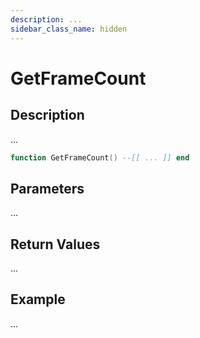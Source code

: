 ```yaml
---
description: ...
sidebar_class_name: hidden
---
```


# GetFrameCount

## Description

...

```lua
function GetFrameCount() --[[ ... ]] end
```

## Parameters

...

## Return Values

...

## Example

...

